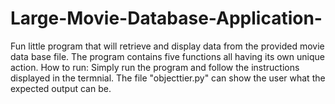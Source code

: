 # Large-Movie-Database-Application-
Fun little program that will retrieve and display data from  the provided movie data base file. The program contains five functions all having its own unique action.
How to run: Simply run the program and follow the instructions displayed in the termnial. The file "objecttier.py" can show the user what the expected output can be.
